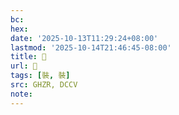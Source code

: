 ```yaml
---
bc:
hex:
date: '2025-10-13T11:29:24+08:00'
lastmod: '2025-10-14T21:46:45-08:00'
title: 󰡖
url: 󰡖
tags: [裝, 裝]
src: GHZR, DCCV
note:
---
```

